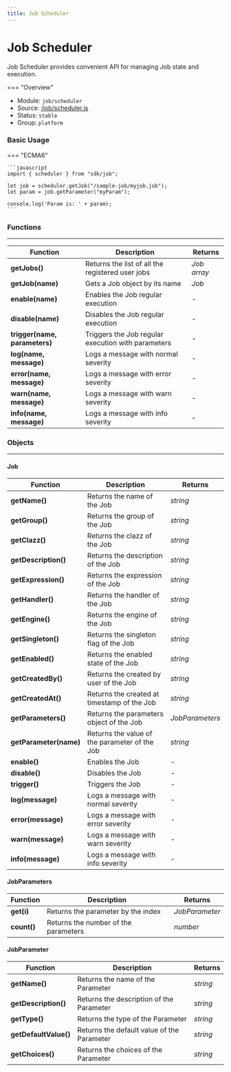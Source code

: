 ```yaml
---
title: Job Scheduler
---
```


Job Scheduler
===

Job Scheduler provides convenient API for managing Job state and execution.

=== "Overview"
- Module: `job/scheduler`
- Source: [/job/scheduler.js](https://github.com/eclipse/dirigible/blob/master/components/api-job/src/main/resources/META-INF/dirigible/job/scheduler.js)
- Status: `stable`
- Group: `platform`


### Basic Usage

=== "ECMA6"

    ```javascript
    import { scheduler } from "sdk/job";

    let job = scheduler.getJob("/sample-job/myjob.job");
    let param = job.getParameter("myParam");

    console.log('Param is: ' + param);
    ```

<!-- === "CommonJS"

    ```javascript
    const scheduler = require("job/scheduler");

    let job = scheduler.getJob("/sample-job/myjob.job");
    let param = job.getParameter("myParam");

    console.log('Param is: ' + param);
    ``` -->


### Functions

---

Function     | Description | Returns
------------ | ----------- | --------
**getJobs()**   | Returns the list of all the registered user jobs | *Job array*
**getJob(name)**   | Gets a Job object by its name | *Job*
**enable(name)**   | Enables the Job regular execution | *-*
**disable(name)**   | Disables the Job regular execution | *-*
**trigger(name, parameters)**   | Triggers the Job regular execution with parameters | *-*
**log(name, message)**   | Logs a message with normal severity | *-*
**error(name, message)**   | Logs a message with error severity | *-*
**warn(name, message)**   | Logs a message with warn severity | *-*
**info(name, message)**   | Logs a message with info severity | *-*

### Objects

---

#### Job

Function     | Description | Returns
------------ | ----------- | --------
**getName()** | Returns the name of the Job | *string*
**getGroup()** | Returns the group of the Job | *string*
**getClazz()** | Returns the clazz of the Job | *string*
**getDescription()** | Returns the description of the Job | *string*
**getExpression()** | Returns the expression of the Job | *string*
**getHandler()** | Returns the handler of the Job | *string*
**getEngine()** | Returns the engine of the Job | *string*
**getSingleton()** | Returns the singleton flag of the Job | *string*
**getEnabled()** | Returns the enabled state of the Job | *string*
**getCreatedBy()** | Returns the created by user of the Job | *string*
**getCreatedAt()** | Returns the created at timestamp of the Job | *string*
**getParameters()** | Returns the parameters object of the Job | *JobParameters*
**getParameter(name)** | Returns the value of the parameter of the Job | *string*
**enable()** | Enables the Job | *-*
**disable()** | Disables the Job | *-*
**trigger()** | Triggers the Job | *-*
**log(message)**   | Logs a message with normal severity | *-*
**error(message)**   | Logs a message with error severity | *-*
**warn(message)**   | Logs a message with warn severity | *-*
**info(message)**   | Logs a message with info severity | *-*


#### JobParameters

Function     | Description | Returns
------------ | ----------- | --------
**get(i)** | Returns the parameter by the index | *JobParameter*
**count()** | Returns the number of the parameters | *number*

#### JobParameter

Function     | Description | Returns
------------ | ----------- | --------
**getName()** | Returns the name of the Parameter | *string*
**getDescription()** | Returns the description of the Parameter | *string*
**getType()** | Returns the type of the Parameter | *string*
**getDefaultValue()** | Returns the default value of the Parameter | *string*
**getChoices()** | Returns the choices of the Parameter | *string*










